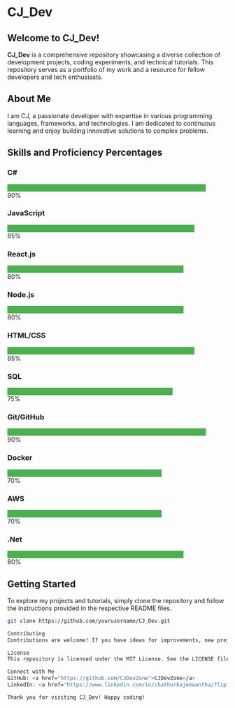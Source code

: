 # CJ_Dev

## Welcome to CJ_Dev!

**CJ_Dev** is a comprehensive repository showcasing a diverse collection of development projects, coding experiments, and technical tutorials. This repository serves as a portfolio of my work and a resource for fellow developers and tech enthusiasts.

## About Me

I am CJ, a passionate developer with expertise in various programming languages, frameworks, and technologies. I am dedicated to continuous learning and enjoy building innovative solutions to complex problems.

## Skills and Proficiency Percentages

### C#
<div style="background-color: #4CAF50; width: 90%;">&nbsp;</div>
90%

### JavaScript
<div style="background-color: #4CAF50; width: 85%;">&nbsp;</div>
85%

### React.js
<div style="background-color: #4CAF50; width: 80%;">&nbsp;</div>
80%

### Node.js
<div style="background-color: #4CAF50; width: 80%;">&nbsp;</div>
80%

### HTML/CSS
<div style="background-color: #4CAF50; width: 85%;">&nbsp;</div>
85%

### SQL
<div style="background-color: #4CAF50; width: 75%;">&nbsp;</div>
75%

### Git/GitHub
<div style="background-color: #4CAF50; width: 90%;">&nbsp;</div>
90%

### Docker
<div style="background-color: #4CAF50; width: 70%;">&nbsp;</div>
70%

### AWS
<div style="background-color: #4CAF50; width: 70%;">&nbsp;</div>
70%

### .Net
<div style="background-color: #4CAF50; width: 80%;">&nbsp;</div>
80%

## Getting Started

To explore my projects and tutorials, simply clone the repository and follow the instructions provided in the respective README files.

```bash
git clone https://github.com/yourusername/CJ_Dev.git

Contributing
Contributions are welcome! If you have ideas for improvements, new projects, or code snippets, feel free to open an issue or submit a pull request. Please refer to the CONTRIBUTING.md file for guidelines on how to contribute to this repository.

License
This repository is licensed under the MIT License. See the LICENSE file for more information.

Connect with Me
GitHub: <a href="https://github.com/CJDevZone">CJDevZone</a>
LinkedIn: <a href="https://www.linkedin.com/in/chathurkajeewantha/?lipi=urn%3Ali%3Apage%3Ad_flagship3_feed%3B%2Fzrw39fYQVCyEa7XHd%2FeTg%3D%3D">Chathurka Jeewantha</a>

Thank you for visiting CJ_Dev! Happy coding!
